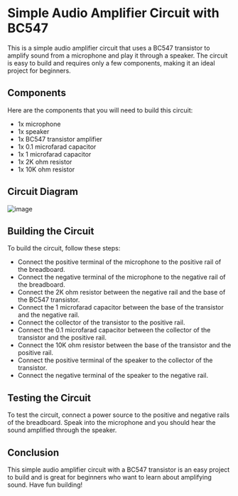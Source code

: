 # Simple Audio Amplifier Circuit with BC547
This is a simple audio amplifier circuit that uses a BC547 transistor to amplify sound from a microphone and play it through a speaker. The circuit is easy to build and requires only a few components, making it an ideal project for beginners.

## Components
Here are the components that you will need to build this circuit:

* 1x microphone
* 1x speaker
* 1x BC547 transistor amplifier
* 1x 0.1 microfarad capacitor
* 1x 1 microfarad capacitor
* 1x 2K ohm resistor
* 1x 10K ohm resistor

## Circuit Diagram
![image](https://user-images.githubusercontent.com/83988379/230799255-7b201bb4-5eaa-4687-8926-03d3577f0b21.png)


## Building the Circuit
To build the circuit, follow these steps:

* Connect the positive terminal of the microphone to the positive rail of the breadboard.
* Connect the negative terminal of the microphone to the negative rail of the breadboard.
* Connect the 2K ohm resistor between the negative rail and the base of the BC547 transistor.
* Connect the 1 microfarad capacitor between the base of the transistor and the negative rail.
* Connect the collector of the transistor to the positive rail.
* Connect the 0.1 microfarad capacitor between the collector of the transistor and the positive rail.
* Connect the 10K ohm resistor between the base of the transistor and the positive rail.
* Connect the positive terminal of the speaker to the collector of the transistor.
* Connect the negative terminal of the speaker to the negative rail.

## Testing the Circuit
To test the circuit, connect a power source to the positive and negative rails of the breadboard. Speak into the microphone and you should hear the sound amplified through the speaker.

## Conclusion
This simple audio amplifier circuit with a BC547 transistor is an easy project to build and is great for beginners who want to learn about amplifying sound. Have fun building!
